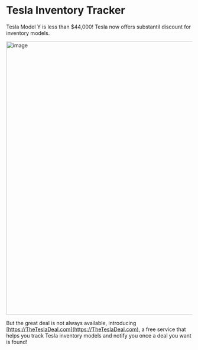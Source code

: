 # Tesla Inventory Tracker

Tesla Model Y is less than $44,000! Tesla now offers substantil discount for inventory models.

<img width="737" alt="image" src="https://github.com/TheTeslaDeal/Tesla-Inventory-Tracker/assets/143847370/482ae963-46f4-4e9f-85e9-fc3148860eab">



But the great deal is not always available, introducing [https://TheTeslaDeal.com](https://TheTeslaDeal.com), a free service that helps you track Tesla inventory models and notify you once a deal you want is found!
